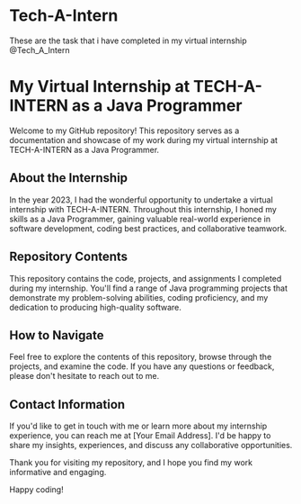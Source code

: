 # Tech-A-Intern
These are the task that i have completed in my virtual internship @Tech_A_Intern
# My Virtual Internship at TECH-A-INTERN as a Java Programmer

Welcome to my GitHub repository! This repository serves as a documentation and showcase of my work during my virtual internship at TECH-A-INTERN as a Java Programmer.

## About the Internship

In the year 2023, I had the wonderful opportunity to undertake a virtual internship with TECH-A-INTERN. Throughout this internship, I honed my skills as a Java Programmer, gaining valuable real-world experience in software development, coding best practices, and collaborative teamwork.

## Repository Contents

This repository contains the code, projects, and assignments I completed during my internship. You'll find a range of Java programming projects that demonstrate my problem-solving abilities, coding proficiency, and my dedication to producing high-quality software.

## How to Navigate

Feel free to explore the contents of this repository, browse through the projects, and examine the code. If you have any questions or feedback, please don't hesitate to reach out to me.

## Contact Information

If you'd like to get in touch with me or learn more about my internship experience, you can reach me at [Your Email Address]. I'd be happy to share my insights, experiences, and discuss any collaborative opportunities.

Thank you for visiting my repository, and I hope you find my work informative and engaging.

Happy coding!
